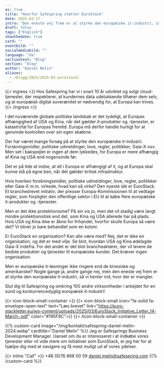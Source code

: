 ```yaml
---
ai: true
title: "Hvorfor Safespring støtter EuroStack"
date: 2025-03-17
intro: "Den eneste vej frem er at styrke den europæiske it-industri, så vi indhenter efterslæbet der, hvor der er mangler."
draft: false
tags: ["English"]
showthedate: true
card: ""
eventbild: ""
socialmediabild: ""
language: "da"
sectiontext: "Blog"
section: "blog"
author: "Daniel Melin"
aliases:
  - /blogg/2025/2025-03-eurostack/
---
```

{{< ingress >}}
Hos Safespring har vi i snart 10 år udviklet og solgt cloud-tjenester, der respekterer, at kundernes data udelukkende tilhører dem selv, og at europæisk digital suverænitet er nødvendig for, at Europa kan trives.
{{< /ingress >}}

I det nuværende globale politiske landskab er det tydeligt, at Europas afhængighed af USA og Kina, når det gælder it-produkter og -tjenester, er katastrofal for Europas fremtid. Europa må derfor handle hurtigt for at genvinde kontrollen over sin egen skæbne.

Der har været mange forsøg på at styrke den europæiske it-industri. Forskningsmidler, politiske udmeldinger, love, regler, politikker, Gaia-X osv. Men set i bakspejlet er ingen af dem lykkedes, for Europa er mere afhængig af Kina og USA end nogensinde før.

Det er på tide at indse, at alt i Europa er afhængigt af it, og at Europa skal kunne stå på egne ben, når det gælder kritisk infrastruktur.

Hvis hverken forskningsmidler, politiske udmeldinger, love, regler, politikker eller Gaia-X m.m. virkede, hvad kan så virke? Den nyeste idé er EuroStack. Et branchedrevet initiativ, der presser Europa-Kommissionen til at vedtage regler, som forpligter den offentlige sektor i EU til at købe flere europæiske it-produkter og -tjenester.

Men er det ikke protektionisme? På sin vis jo, men det vil stadig være langt mindre protektionistisk end det, som Kina og USA allerede har på plads. Hvis USA og Kina ikke er åbne for frihandel, hvorfor skulle Europa så være det? Vi bliver jo bare behandlet som en koloni.

Er EuroStack en organisation? Kan alle være med? Nej, det er ikke en organisation, og det er med vilje. Se blot, hvordan USA og Kina ødelagde Gaia-X indefra. For det andet er det blot brancheaktører, der vil levere de bedste produkter og tjenester til europæiske kunder. Det kræver ingen organisation.

Men er europæiske it-løsninger ikke ringere end de kinesiske og amerikanske? Nogle gange ja, andre gange nej, men den eneste vej frem er at styrke den europæiske it-industri, så vi henter ind, hvor der er mangler.

Slut dig til Safespring og omkring 100 andre virksomheder i arbejdet for en sund og konkurrencedygtig europæisk it-industri!

{{< icon-block-small-container >}}
{{< icon-block-small
        icon="fa-solid fa-envelope-open-text"
        text="Læs brevet"
        link="https://euro-stackletter.eu/wp-content/uploads/2025/03/EuroStack_Initiative_Letter_14-March-.pdf"
        color="#195F8C">}}
{{< /icon-block-small-container >}}

{{% custom-card image="/img/kontakt/safespring-daniel-melin-2024.webp" cardtitle="Daniel Melin" %}}
Jeg er Safesprings Business Development Manager. Uanset om du er interesseret i at indkøbe vores tjenester eller vil vide mere om initiativer som EuroStack, er jeg her for at hjælpe dig med at navigere og få mest muligt ud af vores ydelser.

{{< inline "Call" >}} +46 (0)76 868 00 59
[daniel.melin@safespring.com](mailto:daniel.melin@safespring.com)
{{% /custom-card %}}